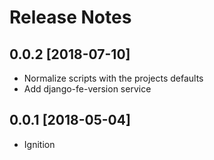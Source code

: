 # Release Notes


## 0.0.2 [2018-07-10]

- Normalize scripts with the projects defaults
- Add django-fe-version service



## 0.0.1 [2018-05-04]

- Ignition
